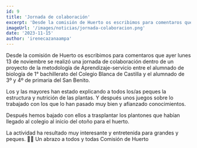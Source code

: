 ```yaml
---
id: 9
title: 'Jornada de colaboración'
excerpt: 'Desde la comisión de Huerto os escribimos para comentaros que ayer lunes 13 de noviembre se realizó una jornada de colaboración dentro de un proyecto de la metodología de Aprendizaje-servicio entre el alumnado de biología de 1° bachillerato del Colegio Blanca de Castilla y el alumnado de 3º y 4º de primaria del San Benito.'
imageUrl: '/images/noticias/jornada-colaboracion.png'
date: '2023-11-15'
author: 'irenecazanaampa'
---
```


Desde la comisión de Huerto os escribimos para comentaros que ayer lunes 13 de noviembre se realizó una jornada de colaboración dentro de un proyecto de la metodología de Aprendizaje-servicio entre el alumnado de biología de 1° bachillerato del Colegio Blanca de Castilla y el alumnado de 3º y 4º de primaria del San Benito.

Los y las mayores han estado explicando a todos los/as peques la estructura y nutrición de las plantas. Y después unos juegos sobre lo trabajado con los que lo han pasado muy bien y afianzado conocimientos.

Después hemos bajado con ellos a trasplantar los plantones que habían llegado al colegio al inicio del otoño para el huerto.

La actividad ha resultado muy interesante y entretenida para grandes y peques. 👏🤗
Un abrazo a todos y todas
Comisión de Huerto